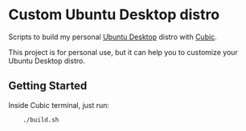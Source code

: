 # Custom Ubuntu Desktop distro

Scripts to build my personal [Ubuntu Desktop](https://ubuntu.com/download/desktop) distro with [Cubic](https://github.com/PJ-Singh-001/Cubic).

This project is for personal use, but it can help you to customize your Ubuntu Desktop distro.

## Getting Started

Inside Cubic terminal, just run:

```sh
    ./build.sh
```
